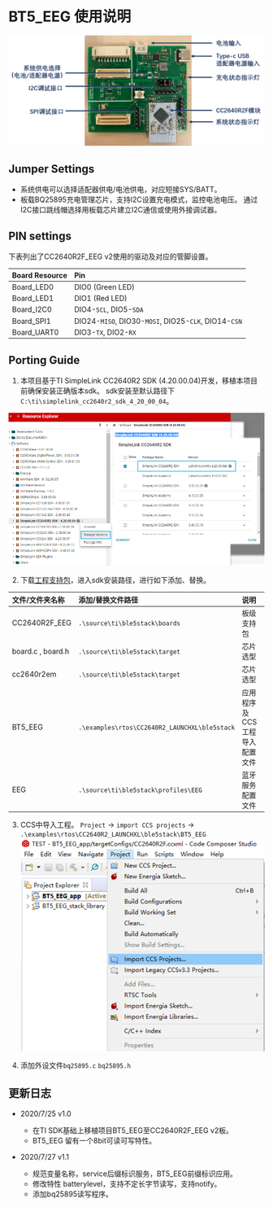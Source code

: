 # BT5_EEG 使用说明
![](https://github.com/gjmsilly/BT5_EEG/blob/master/imgs/CC2640R2F_EEG_v2.png)

## Jumper Settings
- 系统供电可以选择适配器供电/电池供电，对应短接SYS/BATT。
- 板载BQ25895充电管理芯片，支持I2C设置充电模式，监控电池电压。
通过I2C接口跳线帽选择用板载芯片建立I2C通信或使用外接调试器。

## PIN settings
下表列出了CC2640R2F_EEG v2使用的驱动及对应的管脚设置。


| Board Resource           | Pin                                                    |
| :------------------------| :------------------------------------------------------|
| Board_LED0               | DIO0 (Green LED)                                       |
| Board_LED1               | DIO1 (Red LED)                                         |
| Board_I2C0               | DIO4-`SCL`, DIO5-`SDA`                                 |
| Board_SPI1               | DIO24-`MISO`, DIO30-`MOSI`, DIO25-`CLK`, DIO14-`CSN`   |
| Board_UART0              | DIO3-`TX`, DIO2-`RX`                                   |

## Porting Guide
1. 本项目基于TI SimpleLink CC2640R2 SDK (4.20.00.04)开发，移植本项目前确保安装正确版本sdk。
sdk安装至默认路径下`C:\ti\simplelink_cc2640r2_sdk_4_20_00_04`。

![](https://github.com/gjmsilly/BT5_EEG/blob/master/imgs/sdk_version_manage.png)

2. 下载[工程支持包](https://github.com/gjmsilly/BT5_EEG )，进入sdk安装路径，进行如下添加、替换。

| 文件/文件夹名称                 | 添加/替换文件路径                              | 说明                 	          |
| :-------------------------------| :----------------------------------------------|:---------------------------------|
| CC2640R2F_EEG                   | `.\source\ti\ble5stack\boards`                 | 板级支持包                       |
| board.c , board.h               | `.\source\ti\ble5stack\target`                 | 芯片选型                         |
| cc2640r2em                      | `.\source\ti\ble5stack\target`                 | 芯片选型                         |
| BT5_EEG                         | `.\examples\rtos\CC2640R2_LAUNCHXL\ble5stack`  | 应用程序及CCS工程导入配置文件    |
| EEG                             | `.\source\ti\ble5stack\profiles\EEG`           | 蓝牙服务配置文件                 |

3. CCS中导入工程。
   `Project` -> `import CCS projects` -> `.\examples\rtos\CC2640R2_LAUNCHXL\ble5stack\BT5_EEG`
![](https://github.com/gjmsilly/BT5_EEG/blob/master/imgs/import_ccs_project.png) 

4. 添加外设文件`bq25895.c` `bq25895.h`

## 更新日志
- 2020/7/25   v1.0

  - 在TI SDK基础上移植项目BT5_EEG至CC2640R2F_EEG v2板。
  - BT5_EEG 留有一个8bit可读可写特性。
  
- 2020/7/27   v1.1

  - 规范变量名称，service后缀标识服务，BT5_EEG前缀标识应用。
  - 修改特性 batterylevel，支持不定长字节读写，支持notify。
  - 添加bq25895读写程序。
  